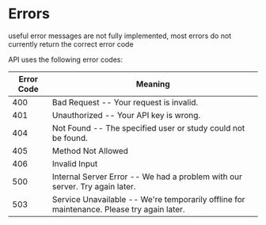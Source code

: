 # Errors

<aside class="notice">
useful error messages are not fully implemented, most errors do not currently return the correct error code
</aside>

API uses the following error codes:


Error Code | Meaning
---------- | -------
400 | Bad Request -- Your request is invalid.
401 | Unauthorized -- Your API key is wrong.
404 | Not Found -- The specified user or study could not be found.
405 | Method Not Allowed
406 | Invalid Input
500 | Internal Server Error -- We had a problem with our server. Try again later.
503 | Service Unavailable -- We're temporarily offline for maintenance. Please try again later.
